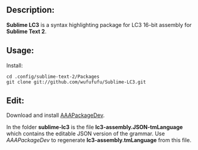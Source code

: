 ## Description:

**Sublime LC3** is a syntax highlighting package for LC3 16-bit assembly for **Sublime Text 2**.

## Usage:

Install:
  
    cd .config/sublime-text-2/Packages
    git clone git://github.com/wufufufu/Sublime-LC3.git

## Edit:

Download and install [AAAPackageDev](https://bitbucket.org/guillermooo/aaapackagedev).

In the folder **sublime-lc3** is the file **lc3-assembly.JSON-tmLanguage** which contains the editable JSON version of the grammar. Use *AAAPackageDev* to regenerate **lc3-assembly.tmLanguage** from this file.
